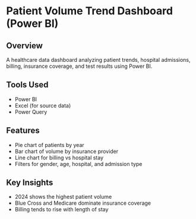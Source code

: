 # Patient Volume Trend Dashboard (Power BI)

## Overview
A healthcare data dashboard analyzing patient trends, hospital admissions, billing, insurance coverage, and test results using Power BI.

## Tools Used
- Power BI
- Excel (for source data)
- Power Query

## Features
- Pie chart of patients by year
- Bar chart of volume by insurance provider
- Line chart for billing vs hospital stay
- Filters for gender, age, hospital, and admission type

## Key Insights
- 2024 shows the highest patient volume
- Blue Cross and Medicare dominate insurance coverage
- Billing tends to rise with length of stay
